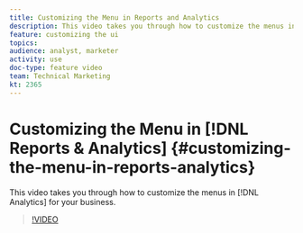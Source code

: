 ```yaml
---
title: Customizing the Menu in Reports and Analytics
description: This video takes you through how to customize the menus in Analytics for your business.
feature: customizing the ui
topics: 
audience: analyst, marketer
activity: use
doc-type: feature video
team: Technical Marketing
kt: 2365
---
```


# Customizing the Menu in [!DNL Reports & Analytics] {#customizing-the-menu-in-reports-analytics}

This video takes you through how to customize the menus in [!DNL Analytics] for your business.

>[!VIDEO](https://video.tv.adobe.com/v/25457/?quality=12)
